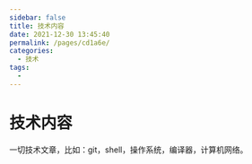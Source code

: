 ```yaml
---
sidebar: false
title: 技术内容
date: 2021-12-30 13:45:40
permalink: /pages/cd1a6e/
categories: 
  - 技术
tags: 
  - 
---
```

# 技术内容

一切技术文章，比如：git，shell，操作系统，编译器，计算机网络。
